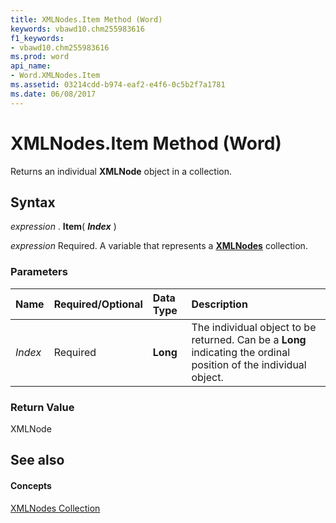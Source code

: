 ```yaml
---
title: XMLNodes.Item Method (Word)
keywords: vbawd10.chm255983616
f1_keywords:
- vbawd10.chm255983616
ms.prod: word
api_name:
- Word.XMLNodes.Item
ms.assetid: 03214cdd-b974-eaf2-e4f6-0c5b2f7a1781
ms.date: 06/08/2017
---
```



# XMLNodes.Item Method (Word)

Returns an individual  **XMLNode** object in a collection.


## Syntax

 _expression_ . **Item**( **_Index_** )

 _expression_ Required. A variable that represents a **[XMLNodes](Word.XMLNodes.md)** collection.


### Parameters



|**Name**|**Required/Optional**|**Data Type**|**Description**|
|:-----|:-----|:-----|:-----|
| _Index_|Required| **Long**|The individual object to be returned. Can be a  **Long** indicating the ordinal position of the individual object.|

### Return Value

XMLNode


## See also


#### Concepts


[XMLNodes Collection](Word.XMLNodes.md)

